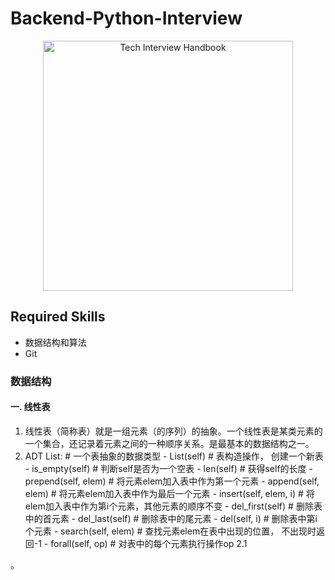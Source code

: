 # Backend-Python-Interview

<div align="center">
  <a href="https://dribbble.com/shots/3831443-Tech-Interview-Handbook">
    <img src="https://cdn.rawgit.com/yangshun/tech-interview-handbook/master/assets/book.svg" alt="Tech Interview Handbook" width="400"/>
 </a>
</div>


## Required Skills

- 数据结构和算法
- Git

### 数据结构

#### 一. 线性表

1. 线性表（简称表）就是一组元素（的序列）的抽象。一个线性表是某类元素的一个集合，还记录着元素之间的一种顺序关系。是最基本的数据结构之一。
2. ADT List:                     # 一个表抽象的数据类型
       - List(self)              # 表构造操作， 创建一个新表
       - is_empty(self)          # 判断self是否为一个空表
       - len(self)               # 获得self的长度
       - prepend(self, elem)     # 将元素elem加入表中作为第一个元素
       - append(self, elem)      # 将元素elem加入表中作为最后一个元素
       - insert(self, elem, i)   # 将elem加入表中作为第i个元素，其他元素的顺序不变
       - del_first(self)         # 删除表中的首元素
       - del_last(self)          # 删除表中的尾元素
       - del(self, i)            # 删除表中第i个元素
       - search(self, elem)      # 查找元素elem在表中出现的位置， 不出现时返回-1
       - forall(self, op)        # 对表中的每个元素执行操作op
2.1 


。


